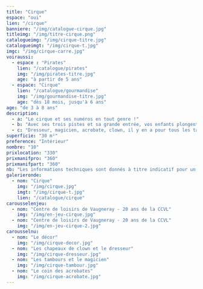 ```yaml
---
title: "Cirque"
espace: "oui"
lien: "/cirque"
banniere: "/img/catalogue-cirque.jpg"
titleimg: "/img/titre-cirque.png"
catalogueimg: "/img/cirque-titre.jpg"
catalogueimgt: "/img/cirque-t.jpg"
imgc: "/img/cirque-carre.jpg"
voiraussi:
  - espace : "Pirates"
    lien: "/catalogue/pirates"
    img: "/img/pirates-titre.jpg"
    age: "à partir de 5 ans"
  - espace: "Cirque"
    lien: "/catalogue/gourmandise"
    img: "/img/gourmandise-titre.jpg"
    age: "dès 18 mois, jusqu'à 6 ans"
age: "de 3 à 8 ans"
description:
  - a: "Le cirque et ses numéros en tout genre !"
  - b: "Avec ses trois pistes et sa grande entrée, vos enfants plongent dans l'univers du cirque <br>et vous livrent des spectacles de haute voltige !"
  - c: "Dresseur, magicien, acrobate, clown, il y en a pour tous les talents !"
superficie: "30 m²"
preference: "Intérieur"
nombre: "10"
prixlocation: "330"
prixmanifpro: "360"
prixmanifpart: "360"
nb: "Les informations techniques sont donnés à titre indicatif pour un cadre ludique optimal. <br>Elles sont ajustables à la situation : pour une superficie limitée on préférera un nombre réduit d'enfants, plus d'enfants necessitera une plus grande superficie de jeu, etc."
galerieronde:
  - nom: "Cirque"
    img: "/img/cirque.jpg"
    imgt: "/img/cirque-t.jpg"
    lien: "/catalogue/cirque"
carousselenjeu:
  - nom: "Centre de loisirs de Vaugneray - 20 ans de la CCVL"
    img: "/img/en-jeu-cirque.jpg"
  - nom: "Centre de loisirs de Vaugneray - 20 ans de la CCVL"
    img: "/img/en-jeu-cirque-2.jpg"
carousselnu:
  - nom: "Le décor"
    img: "/img/cirque-decor.jpg"
  - nom: "Les chapeaux de clown et le dresseur"
    img: "/img/cirque-dresseur.jpg"
  - nom: "Les tambours et le magicien"
    img: "/img/cirque-tambour.jpg"
  - nom: "Le coin des acrobates"
    img: "/img/cirque-acrobate.jpg"     
---
```

